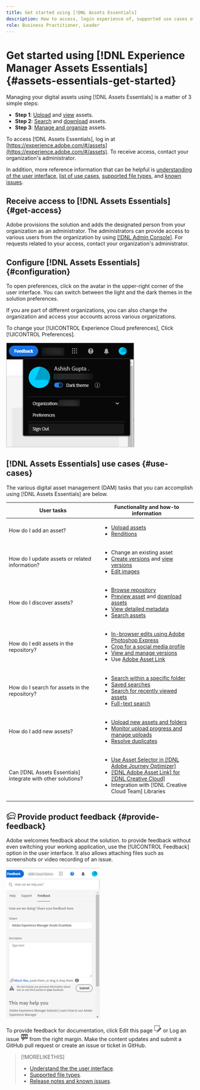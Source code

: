 ```yaml
---
title: Get started using [!DNL Assets Essentials]
description: How to access, login experience of, supported use cases of, and known issues of [!DNL Assets Essentials].
role: Business Practitioner, Leader
---
```

# Get started using [!DNL Experience Manager Assets Essentials] {#assets-essentials-get-started}

<!-- TBD: Make links for these steps. -->

Managing your digital assets using [!DNL Assets Essentials] is a matter of 3 simple steps:

* **Step 1**: [Upload](/help/add-delete.md) and [view](/help/navigate-view.md) assets.
* **Step 2**: [Search](/help/search.md) and [download](/help/manage-organize.md#download) assets.
* **Step 3**: [Manage and organize](/help/manage-organize.md) assets.

To access [!DNL Assets Essentials], log in at [https://experience.adobe.com/#/assets](https://experience.adobe.com/#/assets). To receive access, contact your organization's administrator.

In addition, more reference information that can be helpful is [understanding of the user interface](/help/navigate-view.md), [list of use cases](#use-cases), [supported file types](/help/supported-file-formats.md), and [known issues](/help/release-notes.md#known-issues).

## Receive access to [!DNL Assets Essentials] {#get-access}

Adobe provisions the solution and adds the designated person from your organization as an administrator. The administrators can provide access to various users from the organization by using [[!DNL Admin Console]](https://helpx.adobe.com/enterprise/admin-guide.html/enterprise/using/welcome.ug.html). For requests related to your access, contact your organization's administrator.

## Configure [!DNL Assets Essentials] {#configuration}

To open preferences, click on the avatar in the upper-right corner of the user interface. You can switch between the light and the dark themes in the solution preferences.

If you are part of different organizations, you can also change the organization and access your accounts across various organizations.

To change your [!UICONTROL Experience Cloud preferences], Click [!UICONTROL Preferences].

![Preference to switch dark and light theme](assets/theme-change.png)

<!-- TBD: What can admins configure? What more can users configure? Any doc that describes Exp Cloud preferences? 
Metadata forms is out of the scope of 6/17 GA. When the functionality is added, link to it from here. It is about configuring metadata UI. -->

<!-- TBD: This section contains beta-specific video that will be updated post-GA.

## Login experience {#login-experience}

When logging in, after providing the credentials, you can be prompted to select an account. In this case, select `Company or School Account` to proceed.

![Select an account to login](assets/do-not-localize/login-experience.gif)
-->

## [!DNL Assets Essentials] use cases {#use-cases}

The various digital asset management (DAM) tasks that you can accomplish using [!DNL Assets Essentials] are below.

| User tasks | Functionality and how-to information |
|-----|------|
| How do I add an asset? | <ul> <li> [Upload assets](/help/add-delete.md) </li> <li> [Renditions](/help/add-delete.md#renditions) </li> </ul> |
| How do I update assets or related information? | <ul> <li>Change an existing asset</li> <li>[Create versions](/help/manage-organize.md#create-versions) and [view versions](/help/navigate-view.md#view-versions)</li> <li>[Edit images](/help/edit-images.md)</li> </ul> |
| How do I discover assets? | <ul> <li>[Browse repository](/help/navigate-view.md#view-assets-and-details) </li> <li> [Preview asset](/help/navigate-view.md#preview-assets) and [download assets](/help/manage-organize.md) </li> <li>[View detailed metadata](/help/metadata.md) </li> <li>[Search assets](/help/search.md)</li></ul> |
| How do I edit assets in the repository? | <ul> <li>[In-browser edits using Adobe Photoshop Express](/help/edit-images.md)</li> <li>[Crop for a social media profile](/help/edit-images.md#crop-straighten-images)</li> <li>[View and manage versions](/help/manage-organize.md#create-versions)</li> <li>Use [Adobe Asset Link](/help/integration.md#integrations)</ul></ul> |
| How do I search for assets in the repository? | <ul> <li>[Search within a specific folder](/help/search.md)</li> <li>[Saved searches](/help/search.md)</li> <li>[Search for recently viewed assets](/help/search.md)</li> <li>[Full-text search](/help/search.md) |
| How do I add new assets? | <ul> <li>[Upload new assets and folders](/help/add-delete.md#add-assets)</li> <li>[Monitor upload progress and manage uploads](/help/add-delete.md)</li> <li>[Resolve duplicates](/help/add-delete.md#resolve-upload-fails)</li> </ul> |
| Can [!DNL Assets Essentials] integrate with other solutions? | <ul> <li>[Use Asset Selector in [!DNL Adobe Journey Optimizer]](/help/integration.md)</li> <li>[[!DNL Adobe Asset Link] for [!DNL Creative Cloud]](/help/integration.md)</li> <li>Integration with [!DNL Creative Cloud Team] Libraries</li> </ul> |

<!--TBD: Merge in above table when these use cases are documented/available.
| How do I delete assets? | <ul> <li>[Delete assets](/help/manage-organize.md)</li> <li>Recover deleted assets</li> <li>Permanently delete assets</li> </ul> |
| How do I share assets or find shared assets? | <ul> <li>Shared by me</li> <li>Shared with me</li> <li>Share for comments and review</li> <li>Unshare assets</li> </ul> |
| How do I collaborate with others and get my assets reviewed | <ul> <li>Share for review</li> <li>Provide comments. Resolve and filter comments</li> <li>Annotations on images</li> <li>Assign tasks to specific users and prioritize</li> </ul> |
-->

## ![feedback icon](assets/do-not-localize/feedback-icon.png) Provide product feedback {#provide-feedback}

Adobe welcomes feedback about the solution. to provide feedback without even switching your working application, use the [!UICONTROL Feedback] option in the user interface. It also allows attaching files such as screenshots or video recording of an issue.

  ![feedback option in the interface](assets/feedback-panel.png)

To provide feedback for documentation, click Edit this page ![edit the page](assets/do-not-localize/edit-page.png) or Log an issue ![create a GitHub issue](assets/do-not-localize/github-issue.png) from the right margin. Make the content updates and submit a GitHub pull request or create an issue or ticket in GitHub.

>[!MORELIKETHIS]
>
>* [Understand the the user interface](/help/navigate-view.md).
>* [Supported file types](/help/supported-file-formats.md).
>* [Release notes and known issues](/help/release-notes.md).
